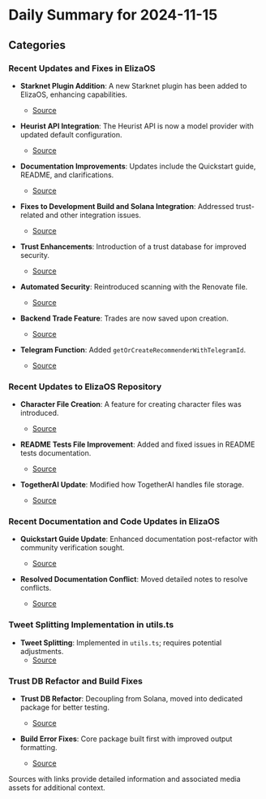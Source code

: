 # Daily Summary for 2024-11-15

## Categories

### Recent Updates and Fixes in ElizaOS
- **Starknet Plugin Addition**: A new Starknet plugin has been added to ElizaOS, enhancing capabilities.
  - [Source](https://github.com/elizaOS/eliza/commit/8fe9cb559f091e5db853aa1d7f799a20073c8add)

- **Heurist API Integration**: The Heurist API is now a model provider with updated default configuration.
  - [Source](https://github.com/elizaOS/eliza/commit/4d1e66cbf7deea87a8a67525670a963cd00108bc)

- **Documentation Improvements**: Updates include the Quickstart guide, README, and clarifications.
  - [Source](https://github.com/elizaOS/eliza/commit/9013a9426e66578f6a8ea70e3b899cdcc1a7d90b)

- **Fixes to Development Build and Solana Integration**: Addressed trust-related and other integration issues.
  - [Source](https://github.com/elizaOS/eliza/commit/324760eab623250933eab6480307dd87a7f5a649)

- **Trust Enhancements**: Introduction of a trust database for improved security.
  - [Source](https://github.com/elizaOS/eliza/commit/a62d31246806030926604b1bfa42bd38b3230676)

- **Automated Security**: Reintroduced scanning with the Renovate file.
  - [Source](https://github.com/elizaOS/eliza/commit/b5d6f591cd353988531e44f210e489b294fb4a92)

- **Backend Trade Feature**: Trades are now saved upon creation.
  - [Source](https://github.com/elizaOS/eliza/commit/0d1b1fba1fae4a4d8e7d8844c1685a1ec3896b4b)

- **Telegram Function**: Added `getOrCreateRecommenderWithTelegramId`.
  - [Source](https://github.com/elizaOS/eliza/commit/9511d21f7c4c4c6a36cdea1d3b6e03f0e5e127c7)

### Recent Updates to ElizaOS Repository
- **Character File Creation**: A feature for creating character files was introduced.
  - [Source](https://github.com/elizaOS/eliza/commit/a61d63e275a06070c60404b53b3731b9d9140834)

- **README Tests File Improvement**: Added and fixed issues in README tests documentation.
  - [Source](https://github.com/elizaOS/eliza/commit/c76136897dc5b8041ac5e149abbee2892b3a26e1)

- **TogetherAI Update**: Modified how TogetherAI handles file storage.
  - [Source](https://github.com/elizaOS/eliza/pull/351)

### Recent Documentation and Code Updates in ElizaOS
- **Quickstart Guide Update**: Enhanced documentation post-refactor with community verification sought.
  - [Source](https://github.com/elizaOS/eliza/pull/325)

- **Resolved Documentation Conflict**: Moved detailed notes to resolve conflicts.
  - [Source](https://github.com/elizaOS/eliza/pull/322)

### Tweet Splitting Implementation in utils.ts
- **Tweet Splitting**: Implemented in `utils.ts`; requires potential adjustments.
  - [Source](https://github.com/elizaOS/eliza/commit/bf3ed27015bcabe89492540de23f9c9cab61f833)

### Trust DB Refactor and Build Fixes
- **Trust DB Refactor**: Decoupling from Solana, moved into dedicated package for better testing.
  - [Source](https://github.com/elizaOS/eliza/issues/342)

- **Build Error Fixes**: Core package built first with improved output formatting.
  - [Source](https://github.com/elizaOS/eliza/pull/331)

Sources with links provide detailed information and associated media assets for additional context.
